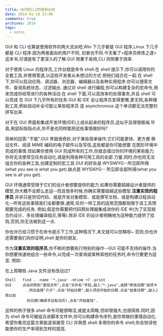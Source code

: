 ```yaml
---
title: GUI和CLI的使用比较
date: 2014-01-18 23:06
comments: true
archives: 2014
tags:
  - notes
---
```


GUI 和 CLI 也算是使用软件的两大流派吧,Win 下几乎都是 GUI 程序,Linux 下几乎都是 CLI 程序.因为两者面向的用户不同,
初衷也不同.今天看了<程序员修炼之道>这本书,可谓是有了更深入的了解.GUI 侧重于易用,CLI 则侧重于效率.

对于使用 Linux 的程序员,工作台就是命令 shell.在 shell 提示下,你可以调用你的全套工具,并使用管道,以这些开发者从未想过的方式
把他们组合在一起.在 shell 下,你可以启动应用、调试器、浏览器、编辑器以及各种实用程序.你可以搜索文件、查询系统状态、过滤输出.
通过对 shell 进行编程,你可以构建复杂的宏命令,用来完成你经常进行的各种活动.在 shell 下面,可以高效率的处理事务,并且 shell 可以完成
在 GUI 下几乎所有的任务.GUI 和 IDE 会让程序员变得更懒,更无知,各种辅助工具,例如自动补全可能让某些程序员
连 asynchronous 这个单词都无法完整的拼写出来.

对于在 GUI 界面和集成开发环境(IDE)上成长起来的程序员,这似乎显得很极端.毕竟,用鼠标指指点点,你不是也同样能把这些事情做好吗?

简单的回答:"不能".GUI 界面很奇妙,对于某些简单操作,它们可能更快、更方便.移动文件、阅读 MIME 编码的电子邮件以及写信,这些都是你可能想要
在图形环境中完成的事情.但如果你使用 GUI 完成所有的工作,你就会错过你的环境的某些能力.你将无法使常见任务自动化,或是利用各种可用工具的全部
力量.同时,你也将无法组合你的各种工具,创建定制的宏工具.GUI 的好处是 WYSIWYG--所见即所得(what you see is what you get).缺点是 WYSIAYG--
所见即全部所得(what you see is all you get).

GUI 环境通常受限于它们的设计者想要提供的能力.如果你需要超越设计者提供的模型,你大概不会那么走运--而且很多时候,你确实需要超越这些模型.**注重实效的程序员**
并非只是剪切代码、或是开发对象模型、或是撰写文档、或是构建过程自动化--所有这些事情我们全都要做.通常,任何一样工具的适用范围都局限于该工具预期要完成的任务.
例如,假定你需要把代码预处理器集成进你的 IDE 中(为了实现按合约设计、多处理编译指示,等等).除非 IDE 的设计者明确地为这种能力提供了挂钩,否则,你无法做到这一点.

你也许已经习惯于在命令提示下工作,这种情况下,本文就可以忽略啦~ 否则,你也许还需要我们向你证明,shell 是你的朋友.

作为**注重实效的程序员**,你不断的想要执行特别的操作--GUI 可能不支持的操作.当你想要快速地组合一些命令,以完成一次查询或某种其他的任务时,命令行要更为适宜.
例如:

在上周哪些 Java 文件没有改动过?

```
Shell   find . -name '*.java' -mtime +7 -print
GUI     点击并转到"查找文件",点击"文件名"字段,敲入"*.java",选择"修改日期"选项卡
          .然后选择"介于".点击"开始日期",敲入项目开始的日期.点击"结束日期",敲入1周以前
          的日期(确保手边有日历).点击"开始查找".
```

这样的例子很多.shell 命令可能很晦涩,或是太简略,但却很强大,也很简练.同时,因为 shell 命令可被组合进脚本文件中,你可以构建命令序列,是你常做的事情自动化.
希望你看完这篇文章能逐渐接受 CLI 并熟悉 shell.多用你的命令 shell,你会惊讶他能使你的生产率得到怎样的提高.

